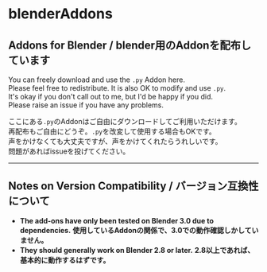 # blenderAddons

## Addons for Blender / blender用のAddonを配布しています

You can freely download and use the `.py` Addon here.  
Please feel free to redistribute. It is also OK to modify and use `.py`.  
It's okay if you don't call out to me, but I'd be happy if you did.  
Please raise an issue if you have any problems.  

ここにある`.py`のAddonはご自由にダウンロードしてご利用いただけます。  
再配布もご自由にどうぞ。`.py`を改変して使用する場合もOKです。  
声をかけなくても大丈夫ですが、声をかけてくれたらうれしいです。  
問題があればissueを投げてください。  

---

## Notes on Version Compatibility / バージョン互換性について

- **The add-ons have only been tested on Blender 3.0 due to dependencies.**
  **使用しているAddonの関係で、3.0での動作確認しかしていません。**
- **They should generally work on Blender 2.8 or later.**
  **2.8以上であれば、基本的に動作するはずです。**
